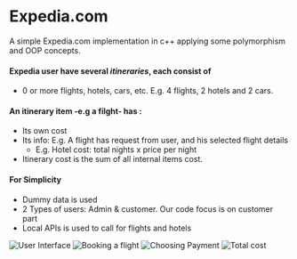 
# Expedia.com

A simple Expedia.com implementation in c++
applying some polymorphism and OOP concepts.

#### Expedia user have several *itineraries*, each consist of
* 0 or more flights, hotels, cars, etc. E.g. 4 flights, 2 hotels and 2 cars.
#### An itinerary item  -e.g a filght- has :
* Its own cost
* Its info: E.g. A flight has request from user, and his selected flight details
  - E.g. Hotel cost: total nights x price per night
* Itinerary cost is the sum of all internal items cost.
#### For Simplicity
* Dummy data is used
* 2 Types of users: Admin & customer. Our code focus is on customer part
* Local APIs is used to call for flights and hotels 



![User Interface](https://res.cloudinary.com/ein39/image/upload/v1659458269/Expedia.com/Screenshot_from_2022-08-02_18-18-11_h8m7cw.png)
![Booking a flight](https://res.cloudinary.com/ein39/image/upload/v1659458269/Expedia.com/Screenshot_from_2022-08-02_18-21-15_uknafr.png)
![Choosing Payment](https://res.cloudinary.com/ein39/image/upload/v1659458269/Expedia.com/Screenshot_from_2022-08-02_18-22-49_bkgmlr.png)
![Total cost](https://res.cloudinary.com/ein39/image/upload/v1659458269/Expedia.com/Screenshot_from_2022-08-02_18-23-21_k3tnkp.png)

